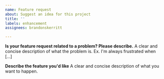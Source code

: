 ```yaml
---
name: Feature request
about: Suggest an idea for this project
title: ''
labels: enhancement
assignees: brandonskerritt

---
```


**Is your feature request related to a problem? Please describe.**
A clear and concise description of what the problem is. Ex. I'm always frustrated when [...]

**Describe the feature you'd like**
A clear and concise description of what you want to happen.
